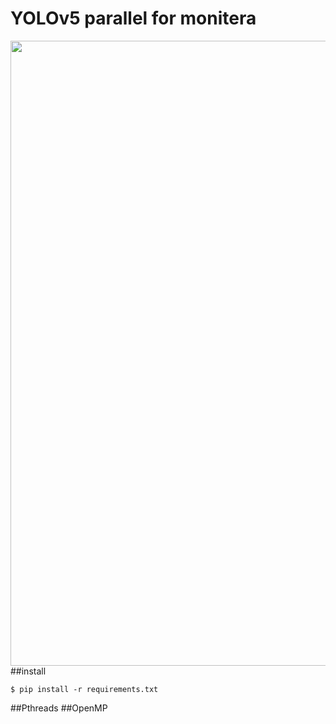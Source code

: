 # YOLOv5 parallel for monitera
<img src="https://user-images.githubusercontent.com/26833433/98699617-a1595a00-2377-11eb-8145-fc674eb9b1a7.jpg" width="1000"></a>
##install
```
$ pip install -r requirements.txt
```
##Pthreads
##OpenMP




